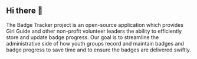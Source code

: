 ## Hi there 👋


The Badge Tracker project is an open-source application which provides Girl Guide and other non-profit volunteer leaders the ability to efficiently store and update badge progress. Our goal is to streamline the administrative side of how youth groups record and maintain badges and badge progress to save time and to ensure the badges are delivered swiftly.
